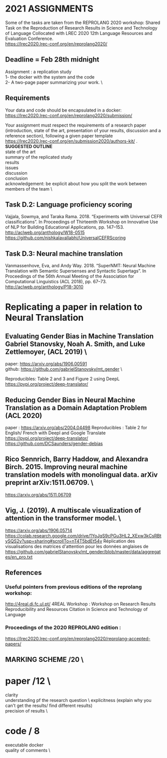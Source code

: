 # 2021 ASSIGNMENTS


Some of the tasks are taken from the REPROLANG 2020 workshop: Shared Task on the Reproduction of Research Results in Science and Technology of Language
Collocated with LREC 2020 12th Language Resources and Evaluation Conference. \
<https://lrec2020.lrec-conf.org/en/reprolang2020/>



## Deadline = Feb 28th midnight
Assignment : a replication study \
1- the docker with the system and the code \
2- A two-page paper summarizing your work. \ 

## Requirements
Your data and code should be encapsulated in a docker: \
<https://lrec2020.lrec-conf.org/en/reprolang2020/submission/>

Your assignment must respect the requirements of a research paper (introduction, state of the art, presentation of your results, discussion and a reference section), following a given paper template \
<https://lrec2020.lrec-conf.org/en/submission2020/authors-kit/> .   
**SUGGESTED OUTLINE** \
state of the art \
summary of the replicated study  \
results  \
issues \
discussion  \
conclusion  \
acknowledgement: be explicit about how you split the work between members of the team  \



## Task D.2: Language proficiency scoring
Vajjala, Sowmya, and Taraka Rama. 2018. “Experiments with Universal CEFR classifications”. In Proceedings of Thirteenth Workshop on Innovative Use of NLP for Building Educational Applications, pp. 147–153.
<http://aclweb.org/anthology/W18-0515>  \
<https://github.com/nishkalavallabhi/UniversalCEFRScoring>

## Task D.3: Neural machine translation
Vanmassenhove, Eva, and Andy Way. 2018. “SuperNMT: Neural Machine Translation with Semantic Supersenses and Syntactic Supertags”. In Proceedings of the 56th Annual Meeting of the Association for Computational Linguistics (ACL 2018), pp. 67–73. \
<http://aclweb.org/anthology/P18-3010>


# Replicating a paper in relation to Neural Translation

##  Evaluating Gender Bias in Machine Translation Gabriel Stanovsky, Noah A. Smith, and Luke Zettlemoyer, (ACL 2019) \
paper: <https://arxiv.org/abs/1906.00591> \
github:  <https://github.com/gabrielStanovsky/mt_gender> \

Reproducibles: Table 2 and 3 and Figure 2 using DeepL \
<https://pypi.org/project/deep-translator/> 


## Reducing Gender Bias in Neural Machine Translation as a Domain Adaptation Problem (ACL 2020) 
paper : <https://arxiv.org/abs/2004.04498>
Reproducibles : Table 2 for English/ French with Deepl and Google Translate
<https://pypi.org/project/deep-translator/> \
<https://github.com/DCSaunders/gender-debias>  


## Rico Sennrich, Barry Haddow, and Alexandra Birch. 2015. Improving neural machine translation models with monolingual data. arXiv preprint arXiv:1511.06709. \
<https://arxiv.org/abs/1511.06709>


## Vig, J. (2019). A multiscale visualization of attention in the transformer model. \  
<https://arxiv.org/abs/1906.05714> \
<https://colab.research.google.com/drive/1YoJqS9cPGu3HL2_XExw3kCsRBtySQS2v?usp=sharing#scrollTo=nT4T5bdEt54v>
Réplication des visualisations des matrices d'attention pour les données anglaises de 
<https://github.com/gabrielStanovsky/mt_gender/blob/master/data/aggregates/en_pro.txt>



## References
### Useful pointers from previous editions of the reprolang workshop: 
<http://4real.di.fc.ul.pt/> 4REAL Workshop : Workshop on Research Results Reproducibility and Resources Citation in Science and Technology of Language

### Proceedings of the 2020 REPROLANG edition :
<https://lrec2020.lrec-conf.org/en/reprolang2020/reprolang-accepted-papers/>



## MARKING SCHEME /20 \
# paper /12 \
clarity \
understanding pf the research question \ 
explicitness (explain why you can't get the results/ find different results) \
precision of results \


# code / 8
executable docker \
quality of comments \







